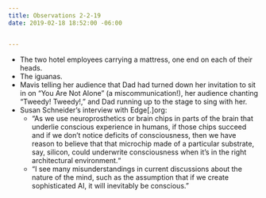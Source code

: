 ```yaml
---
title: Observations 2-2-19
date: 2019-02-18 18:52:00 -06:00


---
```


- The two hotel employees carrying a mattress, one end on each of their heads.
- The iguanas.
- Mavis telling her audience that Dad had turned down her invitation to sit in on “You Are Not Alone” (a miscommunication!), her audience chanting “Tweedy! Tweedy!,” and Dad running up to the stage to sing with her.
- Susan Schneider’s interview with Edge[.]org:
	- “As we use neuroprosthetics or brain chips in parts of the brain that underlie conscious experience in humans, if those chips succeed and if we don’t notice deficits of consciousness, then we have reason to believe that that microchip made of a particular substrate, say, silicon, could underwrite consciousness when it’s in the right architectural environment.“
	- “I see many misunderstandings in current discussions about the nature of the mind, such as the assumption that if we create sophisticated AI, it will inevitably be conscious.”